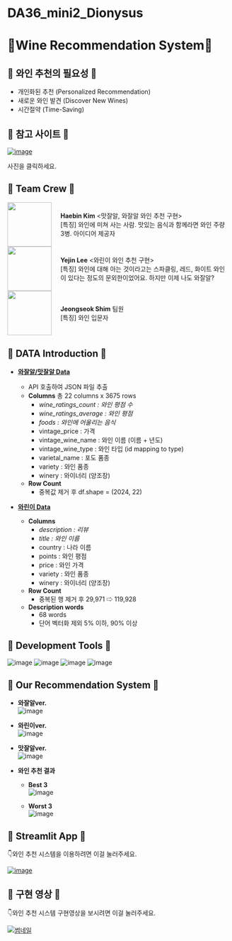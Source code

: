 # DA36_mini2_Dionysus
# 🍷Wine Recommendation System🍷

## 🍇 와인 추천의 필요성 🍇
  - 개인화된 추천 (Personalized Recommendation)
  - 새로운 와인 발견 (Discover New Wines)
  - 시간절약 (Time-Saving)

## 🍇 참고 사이트 🍇
[![image](https://github.com/user-attachments/assets/713b7b57-ba37-4e89-a7bb-f2ab2b2f5856)
](https://www.vivino.com/US/en/)

사진을 클릭하세요.

## 🍇 Team Crew 🍇
<div style="display: flex; align-items: center;">

  <img src="https://github.com/user-attachments/assets/843c1342-a6a6-415d-8fbe-6f5611f6e88c" style="width: 100px; margin-right: 20px;">
  <div>
    <strong>Haebin Kim</strong> <맛잘알, 와잘알 와인 추천 구현><br>
    [특징] 와인에 미쳐 사는 사람. 맛있는 음식과 함께라면 와인 주량 3병. 아이디어 제공자
  </div>

</div>

<div style="display: flex; align-items: center;">

  <img src="https://github.com/user-attachments/assets/adbecace-d98a-418a-9581-f570303ddbe9" style="width: 100px; margin-right: 20px;">
  <div>
    <strong>Yejin Lee</strong> <와린이 와인 추천 구현><br>
    [특징] 와인에 대해 아는 것이라고는 스파클링, 레드, 화이트 와인이 있다는 정도의 문외한이었어요. 하지만 이제 나도 와잘알?
  </div>

</div>

<div style="display: flex; align-items: center;">

  <img src="https://github.com/user-attachments/assets/324420a3-a674-4ee7-ac08-4285dbea6408" style="width: 100px; margin-right: 20px;">
  <div>
    <strong>Jeongseok Shim</strong> 팀원<br>
    [특징]  와인 입문자
  </div>

</div>

## 🍇 DATA Introduction 🍇
- [**와잘알/맛잘알 Data**](https://www.vivino.com/explore)
    - API 호출하여 JSON 파일 추출
    - **Columns**   총 22 columns x 3675 rows
        - *wine_ratings_count : 와인 평점 수*
        - *wine_ratings_average : 와인 평점*
        - *foods : 와인에 어울리는 음식*
        - vintage_price : 가격
        - vintage_wine_name : 와인 이름 (이름 + 년도)
        - vintage_wine_type : 와인 타입 (id mapping to type)
        - varietal_name : 포도 품종
        - variety : 와인 품종
        - winery : 와이너리 (양조장)
    - **Row Count**
        - 중복값 제거 후 df.shape = (2024, 22)

- [**와린이 Data**](https://www.kaggle.com/datasets/zynicide/wine-reviews?select=winemag-data_first150k.csv)
    - **Columns**
        - *description : 리뷰*
        - *title : 와인 이름*
        - country : 나라 이름
        - points : 와인 평점
        - price : 와인 가격
        - variety : 와인 품종
        - winery : 와이너리 (양조장)
    - **Row Count**
        - 중복된 행 제거 후 29,971 ⇨ 119,928
    - **Description words**
        - 68 words
        - 단어 벡터화 제외 5% 이하, 90% 이상 

## 🍇 Development Tools 🍇

![image](https://github.com/user-attachments/assets/0618206c-0b8f-46ca-b469-1670d4eee134)
![image](https://github.com/user-attachments/assets/b562dcd6-77ad-4869-ba33-fb8ff2f1ba32)
![image](https://github.com/user-attachments/assets/d8b91890-e764-458d-b4dc-1f413def55d1)
![image](https://github.com/user-attachments/assets/b26c66d7-251b-4e40-8c39-32cd627e45fd)

## 🍇 Our Recommendation System 🍇

- **와잘알ver.**<br>
![image](https://github.com/user-attachments/assets/5c5e3bb5-f02e-4874-bfb9-9af32b960446)

- **와린이ver.**<br>
![image](https://github.com/user-attachments/assets/3c1bdc48-1e6b-4f80-a4dd-80c62f57e6ee)


- **맛잘알ver.**<br>
![image](https://github.com/user-attachments/assets/d031912b-4477-48aa-9401-2baff2d9f076)

  
- **와인 추천 결과**
  - **Best 3**<br>
  ![image](https://github.com/user-attachments/assets/a753feb3-9e13-471c-b603-1d4a54c1e3fa)

  - **Worst 3**<br>
  ![image](https://github.com/user-attachments/assets/4e005d8a-43ca-4a74-a2bd-9d86730f9e21)


## 🍇 Streamlit App 🍇

👇와인 추천 시스템을 이용하려면 이걸 눌러주세요.

[![image](https://github.com/user-attachments/assets/74016d81-546a-40ba-aaa6-6d9e63995d4b)
](https://da36mini2dionysus-29g5hzkbgzgnskeescxfnc.streamlit.app/)


## 🍇 구현 영상 🍇

👇와인 추천 시스템 구현영상을 보시려면 이걸 눌러주세요.

[![썸네일](https://github.com/user-attachments/assets/3c4ac3b1-5403-4942-ae89-35263034488f)](https://youtu.be/Fy1aycHWAVM)

 
      

